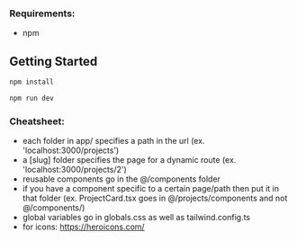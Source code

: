 ### Requirements:
- npm

## Getting Started
```bash
npm install

npm run dev
```

### Cheatsheet:
- each folder in app/ specifies a path in the url (ex. 'localhost:3000/projects')
- a [slug] folder specifies the page for a dynamic route (ex. 'localhost:3000/projects/2')
- reusable components go in the @/components folder
- if you have a component specific to a certain page/path then put it in that folder (ex. ProjectCard.tsx goes in @/projects/components and not @/components/)
- global variables go in globals.css as well as tailwind.config.ts
- for icons: https://heroicons.com/
